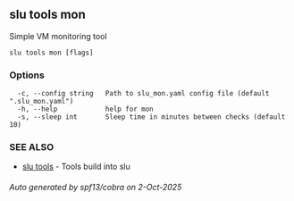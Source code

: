 ## slu tools mon

Simple VM monitoring tool

```
slu tools mon [flags]
```

### Options

```
  -c, --config string   Path to slu_mon.yaml config file (default ".slu_mon.yaml")
  -h, --help            help for mon
  -s, --sleep int       Sleep time in minutes between checks (default 10)
```

### SEE ALSO

* [slu tools](slu_tools.md)	 - Tools build into slu

###### Auto generated by spf13/cobra on 2-Oct-2025
